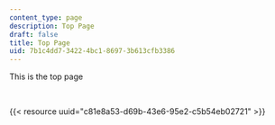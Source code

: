 ```yaml
---
content_type: page
description: Top Page
draft: false
title: Top Page
uid: 7b1c4dd7-3422-4bc1-8697-3b613cfb3386
---
```

This is the top page

 

{{< resource uuid="c81e8a53-d69b-43e6-95e2-c5b54eb02721" >}}